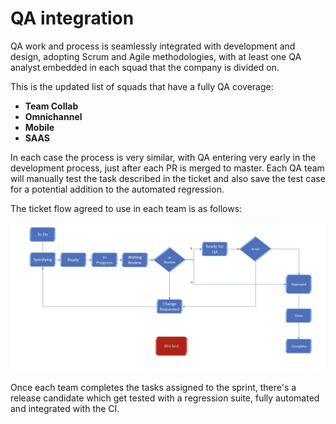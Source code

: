 # QA integration

QA work and process is seamlessly integrated with development and design, adopting Scrum and Agile methodologies, with at least one QA analyst embedded in each squad that the company is divided on. 

This is the updated list of squads that have a fully QA coverage:

* **Team Collab**
* **Omnichannel**
* **Mobile**
* **SAAS**

In each case the process is very similar, with QA entering very early in the development process, just after each PR is merged to master.  Each QA team will manually test the task described in the ticket and also save the test case for a potential addition to the automated regression. 

  
The ticket flow agreed to use in each team is as follows:

![](../../../.gitbook/assets/qa-flow.png)

Once each team completes the tasks assigned to the sprint, there's a release candidate which get tested with a regression suite, fully automated and integrated with the CI. 

  


